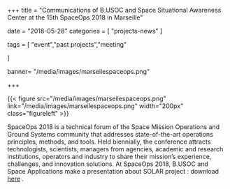 +++
title = "Communications of B.USOC and Space Situational Awareness Center at the 15th SpaceOps 2018 in Marseille"


date = "2018-05-28"
categories = [
    "projects-news"
]

tags = [
    "event","past projects","meeting"

]


banner= "/media/images/marseilespaceops.png"


+++

{{< figure src="/media/images/marseilespaceops.png"  link="/media/images/marseilespaceops.png"  width="200px" class="figureleft" >}}

SpaceOps 2018 is a technical forum of the Space Mission Operations and Ground Systems community that addresses state-of-the-art operations principles, methods, and tools.  Held biennially, the conference attracts technologists, scientists, managers from agencies, academic and research institutions, operators and industry to share their mission’s experience, challenges, and innovation solutions.
At SpaceOps 2018, B.USOC and Space Applications make a presentation about SOLAR project : download [here](/media/documents/publications/2018/6.2018-2630.pdf) .
